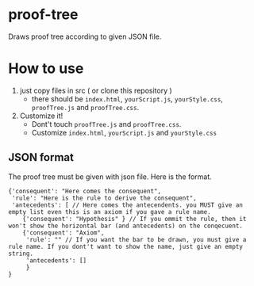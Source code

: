 # proof-tree

Draws proof tree according to given JSON file.

# How to use
1. just copy files in src ( or clone this repository )
   - there should be `index.html`, `yourScript.js`, `yourStyle.css`, `proofTree.js` and `proofTree.css`.
1. Customize it!
   - Dont't touch `proofTree.js` and `proofTree.css`.
   - Customize `index.html`, `yourScript.js` and `yourStyle.css`

## JSON format
The proof tree must be given with json file.
Here is the format.

```
{'consequent': "Here comes the consequent",
 'rule': "Here is the rule to derive the consequent",
 'antecedents': [ // Here comes the antecendents. you MUST give an empty list even this is an axiom if you gave a rule name.
    {'consequent': "Hypothesis" } // If you ommit the rule, then it won't show the horizontal bar (and antecedents) on the conqecuent.
    {'consequent': "Axiom",
     'rule': "" // If you want the bar to be drawn, you must give a rule name. If you dont't want to show the name, just give an empty string.
     'antecedents': []
     }
}
```


